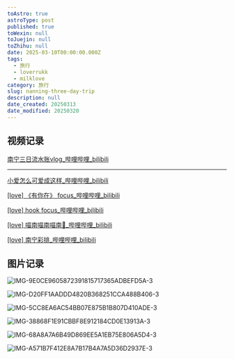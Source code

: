 ```yaml
---
toAstro: true
astroType: post
published: true
toWexin: null
toJuejin: null
toZhihu: null
date: 2025-03-10T00:00:00.000Z
tags:
  - 旅行
  - loverrukk
  - milklove
category: 旅行
slug: nanning-three-day-trip
description: null
date_created: 20250313
date_modified: 20250320
---
```


## 视频记录 

[南宁三日流水账vlog\_哔哩哔哩\_bilibili](<https://www.bilibili.com/video/BV1FtQzYUEUQ/>)  

---  

[小爱怎么可爱成这样\_哔哩哔哩\_bilibili](<https://www.bilibili.com/video/BV1Z2RaYAEkR/?vd_source=729e6f70ca3cee328ccece68cb2bbd30>)  

[\[love\] 《有你在》 focus\_哔哩哔哩\_bilibili](<https://www.bilibili.com/video/BV1MbReYWEpy/>)  

[\[love\] hook focus\_哔哩哔哩\_bilibili](<https://www.bilibili.com/video/BV17TReYBE1S/>)  

[\[love\] 喵南喵南喵南🦭\_哔哩哔哩\_bilibili](<https://www.bilibili.com/video/BV1fTR3YuEw1/>)  

[\[love\] 南宁彩排\_哔哩哔哩\_bilibili](<https://www.bilibili.com/video/BV1KXRGYtEtX/>)  

## 图片记录  

![IMG-9E0CE9605872391815717365ADBEFD5A-3](</mdImages/IMG-9E0CE9605872391815717365ADBEFD5A-3.png>)

![IMG-D20FF1AADDD4820B368251CCA488B406-3](</mdImages/IMG-D20FF1AADDD4820B368251CCA488B406-3.png>)

![IMG-5CC8EA6AC54BB07E875B1B807D410ADE-3](</mdImages/IMG-5CC8EA6AC54BB07E875B1B807D410ADE-3.png>)

![IMG-38868F1E91CBBF8E912184CD0E13913A-3](</mdImages/IMG-38868F1E91CBBF8E912184CD0E13913A-3.png>)

![IMG-68A8A7A6B49D869EE5A1EB75E806A5D4-3](</mdImages/IMG-68A8A7A6B49D869EE5A1EB75E806A5D4-3.png>)

![IMG-A571B7F412E8A7B17B4A7A5D36D2937E-3](</mdImages/IMG-A571B7F412E8A7B17B4A7A5D36D2937E-3.png>)
